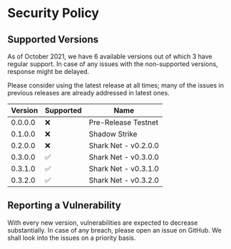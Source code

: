 # Security Policy

## Supported Versions

As of October 2021, we have 6 available versions out of which 3 have regular support. In case of any issues with the non-supported versions, response might be delayed. 

Please consider using the latest release at all times; many of the issues in previous releases are already addressed in latest ones.


| Version | Supported          | Name               |
| ------- | ------------------ | ------------------ |
| 0.0.0.0 | :x:                | Pre-Release Testnet|
| 0.1.0.0 | :x:                | Shadow Strike      |
| 0.2.0.0 | :x:                | Shark Net - v0.2.0.0 |
| 0.3.0.0 | :white_check_mark: | Shark Net - v0.3.0.0 |
| 0.3.1.0 | :white_check_mark: | Shark Net - v0.3.1.0 |
| 0.3.2.0 | :white_check_mark: | Shark Net - v0.3.2.0 |

## Reporting a Vulnerability

With every new version, vulnerabilities are expected to decrease substantially. In case of any breach, please open an issue on GitHub. We shall look into the issues on a priority basis. 

